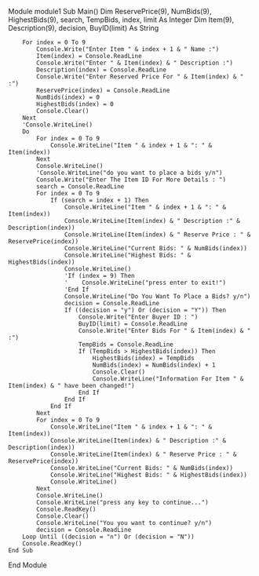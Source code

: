 Module module1
    Sub Main()
        Dim ReservePrice(9), NumBids(9), HighestBids(9), search, TempBids, index, limit As Integer
        Dim Item(9), Description(9), decision, BuyID(limit) As String

        For index = 0 To 9
            Console.Write("Enter Item " & index + 1 & " Name :")
            Item(index) = Console.ReadLine
            Console.Write("Enter " & Item(index) & " Description :")
            Description(index) = Console.ReadLine
            Console.Write("Enter Reserved Price For " & Item(index) & " :")
            ReservePrice(index) = Console.ReadLine
            NumBids(index) = 0
            HighestBids(index) = 0
            Console.Clear()
        Next
        'Console.WriteLine()
        Do
            For index = 0 To 9
                Console.WriteLine("Item " & index + 1 & ": " & Item(index))
            Next
            Console.WriteLine()
            'Console.WriteLine("do you want to place a bids y/n")
            Console.Write("Enter The Item ID For More Details : ")
            search = Console.ReadLine
            For index = 0 To 9
                If (search = index + 1) Then
                    Console.WriteLine("Item " & index + 1 & ": " & Item(index))
                    Console.WriteLine(Item(index) & " Description :" & Description(index))
                    Console.WriteLine(Item(index) & " Reserve Price : " & ReservePrice(index))
                    Console.WriteLine("Current Bids: " & NumBids(index))
                    Console.WriteLine("Highest Bids: " & HighestBids(index))
                    Console.WriteLine()
                    'If (index = 9) Then
                    '    Console.WriteLine("press enter to exit!")
                    'End If
                    Console.WriteLine("Do You Want To Place a Bids? y/n")
                    decision = Console.ReadLine
                    If ((decision = "y") Or (decision = "Y")) Then
                        Console.Write("Enter Buyer ID : ")
                        BuyID(limit) = Console.ReadLine
                        Console.Write("Enter Bids For " & Item(index) & " :")
                        TempBids = Console.ReadLine
                        If (TempBids > HighestBids(index)) Then
                            HighestBids(index) = TempBids
                            NumBids(index) = NumBids(index) + 1
                            Console.Clear()
                            Console.WriteLine("Information For Item " & Item(index) & " have been changed!")
                        End If
                    End If
                End If
            Next
            For index = 0 To 9
                Console.WriteLine("Item " & index + 1 & ": " & Item(index))
                Console.WriteLine(Item(index) & " Description :" & Description(index))
                Console.WriteLine(Item(index) & " Reserve Price : " & ReservePrice(index))
                Console.WriteLine("Current Bids: " & NumBids(index))
                Console.WriteLine("Highest Bids: " & HighestBids(index))
                Console.WriteLine()
            Next
            Console.WriteLine()
            Console.WriteLine("press any key to continue...")
            Console.ReadKey()
            Console.Clear()
            Console.WriteLine("You you want to continue? y/n")
            decision = Console.ReadLine
        Loop Until ((decision = "n") Or (decision = "N"))
        Console.ReadKey()
    End Sub
End Module